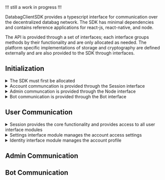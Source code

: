 !!! still a work in progress !!!

DatabagClientSDK provides a typescript interface for communication over the decentralized databag network. The SDK has minimal dependencies and contains reference applications for react-js, react-native, and node.

The API is provided through a set of interfaces; each interface groups methods by their functionality and are only allocated as needed. The platform specific implementations of storage and cryptography are defined externally and are also provided to the SDK through interfaces.

## Initialization

<details>
  <summary>The SDK must first be allocated</summary><br>

The crypto and log params are provided by implementing the [Crypto](https://github.com/balzack/databag/blob/sdk/app/sdk/src/crypto.ts) and [Logging](https://github.com/balzack/databag/blob/sdk/app/sdk/src/logging.ts) interface respectively. 
  
```DatabacgClientSDK(crypto?: Crypto, log?: Logging)```

<br>

</details>

<details>
  <summary>Account communcation is provided through the Session interface</summary><br>

Login provides a Session through an account login

```DatabacgClientSDK::login(handle: string, password: string, node: string, secure: boolean, mfaCode: string | null, params: SessionParams): Promise<Session>```

Access provides a Session through token access to an account when password is forgotten

```DatabacgClientSDK::access(node: string, secure: boolean, token: string, params: SessionParams): Promise<Session>```

Create provides a Session to a newly created account

```DatabacgClientSDK::create(handle: string, password: string, node: string, secure: boolean, token: string | null, params: SessionParams): Promise<Session>```

Available returns the number of accounts that can be publically created

```DatabacgClientSDK::available(node: string, secure: boolean): Promise<number>```

Username returns whether the username is available for account creation

```DatabacgClientSDK::username(name: string, token: string, node: string, secure: boolean): Promise<boolean>```

Logout releases the Session interface

```DatabacgClientSDK::logout(session: Session, all: boolean): Promise<void>```

<details>
  <summary>Storage can then be provided to the SDK to persist sessions</summary><br>

Mobile apps typically use the offline store where most of the relational data is saved. The sql param is provided by implementing the [SqlStore](https://github.com/balzack/databag/blob/sdk/app/sdk/src/store.ts) interface.

```DatabacgClientSDK::initOfflineStore(sql: SqlStore): Promise<Session | null>```

Browser apps typically the online store where minimal session data is saved. The web param is provided by implementing the [WebStore](https://github.com/balzack/databag/blob/sdk/app/sdk/src/store.ts) interface.

```DatabacgClientSDK::initOnlineStore(web: WebStore): Promise<Session | null>```
</details>

<br>

</details>

<details>
  <summary>Admin communcation is provided through the Node interface</summary><br>

Configure allocates the Node interface for the server

```DatabacgClientSDK::configure(node: string, secure: boolean, token: string, mfaCode: string | null): Promise<Node>```

<br>

</details>

<details>
  <summary>Bot communication is provided through the Bot interface</summary><br>

Automate allocates the Bot interface for ia specific communication channel

```DatabacgClientSDK::automate(node: string, secure: boolean, token: string): Promise<Bot>```

<br>

</details>

## User Communication


<details>
  <summary>Session provides the core functionality and provides access to all user interface modules</summary><br>

  Account Settings are managed through the Settings interface
  
  ```Session::getSettings(): Settings```

  Account Profile is managed through the Identity interface
  
  ```Session::getIdentity(): Identity```

  Account Contacts are managed through the Contact Inferface
  
  ```Session::getContact(): Contact```

  Contact groupings are managed through the Alias Interface
  
  ```Session::getAlias(): Alias```

  Account attribute data is managed through the Attribute Interface
  
  ```Session::getAttribute(): Attribute```

  Account content channels are managed through the Content Interface
  
  ```Session::getContent(): Content```

  An aggregation of content channels provided by contacts is managed through the Stream Interface
  
  ```Session::getStream(): Stream```

  WebRTC calling is managed through the Ring Interface
  
  ```Session::getRing(): Ring```

  Management of an active content channel is provided through the Focus Interface
  
  ```Session::addFocus(cardId: string | null, channelId: string): Focus```   
  ```Session::removeFocus(focus: Focus): void```

  The connectivity status is provided through a status lisenter
  
  ```Session::addStatusListener(ev: (status: string) => void): void```   
  ```Session::removeStatusListener(ev: (status: string) => void): void```

<br>

</details>


<details>
  <summary>Settings interface module manages the account access settings</summary><br>

  The login and password for the account can be changed through the setLogin method
  
  ```Settings::setLogin(username: string, password: string): Promise<void>```

  Check if the specified username is available

  ```Settings::getUsernameStatus(username: string): Promise<boolean>```

  Push notifications to the user's device can be enabled through enableNotifications
  
  ```Settings::enableNotifications(): Promise<void>```

  Push notifications to the user's device can be disabled through disableNotifications
  
  ```Settings::disableNotifications(): Promise<void>```

  The account will be visible in the server registry when enabled through enableRegistry
  
  ```Settings::enableRegistry(): Promise<void>```

  The account will not be visible in the server registry when disabled through disableRegistry
  
  ```Settings::disableRegistry(): Promise<void>```

  Multi-Factor authentication is enabled through enableMFA
  
  ```Settings::enableMFA(): Promise<{ secretImage: string, secretText: string }>```

  Multi-Factor authentication is disabled with disableMFA
  
  ```Settings::disableMFA(): Promise<void>```

  Once enabled the Mutli-Factor authentication must be confirmed before it will be required for login
  
  ```Settings::confirmMFA(code: string): Promise<void>```

  End-to-End encryption is enabled by setting up a client key with setSeal
  
  ```Settings::setSeal(password: string): Promise<void>```

  End-to-End encryption is disabled and the key deleted with clearSeal
  
  ```Settings::clearSeal(): Promise<void>```

  End-to-End encryption can be enabled of other devices by unlocking the key with unlockSeal
  
  ```Settings::unlockSeal(password: string): Promise<void>```

  End-to-End encryption is disabled, but the key remains locked with forgetSeal
  
  ```Settings::forgetSeal(): Promise<void>```

  The current configuration can be accessed through a [Config](https://github.com/balzack/databag/blob/sdk/app/sdk/src/types.ts) listener

  ```Settings::addConfigListener(ev: (config: Cofnig) => void): void```   
  ```Settings::removeConfigListener(ev: (config: Config) => void): void```
  
  <br>
  
</details>

<details>
  <summary>Identity interface module manages the account profile</summary><br>

  The text details of the profile are set with setProfileData

  ```Identity::setProfileData(name: string, location: string, description: string): Promise<void>```

  The profile image is set with setProfileImage
  
  ```Identity::setProfileImage(image: string): Promise<void>```

  A direct url to retrieve the profile image is provided with getProfileImageUrl

  ```Identity:::getProfileImageUrl(): string```

  The current profile can be access with a [Profile](https://github.com/balzack/databag/blob/sdk/app/sdk/src/types.ts) listener

  ```Identity::addProfileListener(ev: (profile: Profile) => void): void```   
  ```Identity::removeProfileListener(ev: (profile: Profile) => void): void```

  <br>
</details>

## Admin Communication

## Bot Communication
